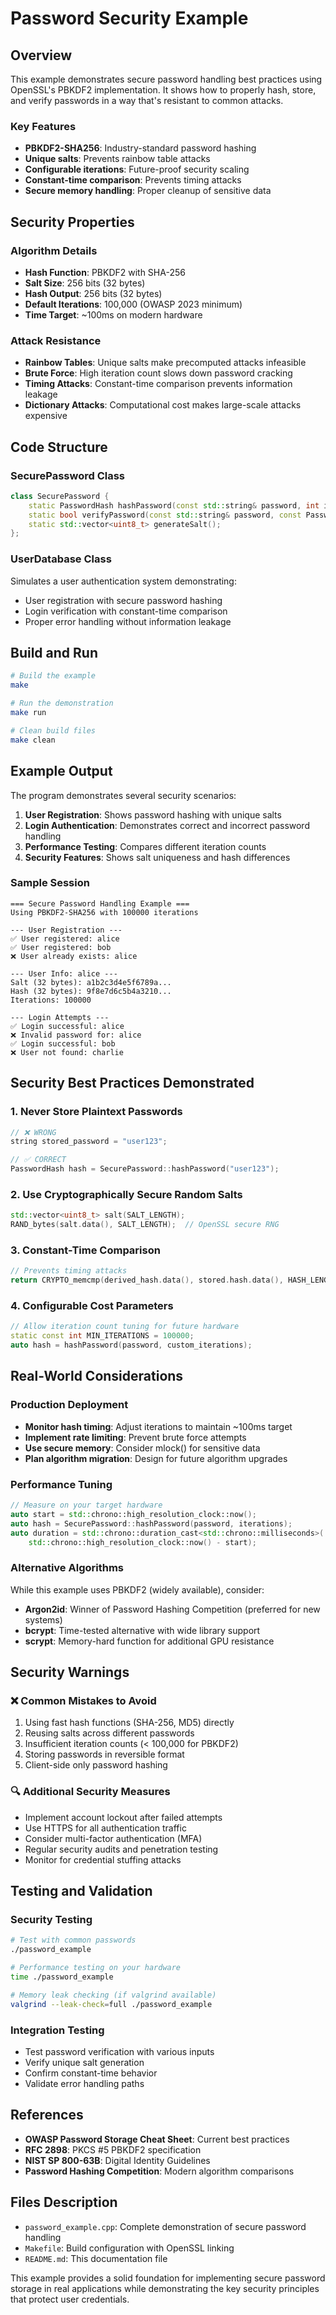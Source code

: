 # Password Security Example

## Overview

This example demonstrates secure password handling best practices using OpenSSL's PBKDF2 implementation. It shows how to properly hash, store, and verify passwords in a way that's resistant to common attacks.

### Key Features
- **PBKDF2-SHA256**: Industry-standard password hashing
- **Unique salts**: Prevents rainbow table attacks
- **Configurable iterations**: Future-proof security scaling
- **Constant-time comparison**: Prevents timing attacks
- **Secure memory handling**: Proper cleanup of sensitive data

## Security Properties

### Algorithm Details
- **Hash Function**: PBKDF2 with SHA-256
- **Salt Size**: 256 bits (32 bytes)
- **Hash Output**: 256 bits (32 bytes)
- **Default Iterations**: 100,000 (OWASP 2023 minimum)
- **Time Target**: ~100ms on modern hardware

### Attack Resistance
- **Rainbow Tables**: Unique salts make precomputed attacks infeasible
- **Brute Force**: High iteration count slows down password cracking
- **Timing Attacks**: Constant-time comparison prevents information leakage
- **Dictionary Attacks**: Computational cost makes large-scale attacks expensive

## Code Structure

### SecurePassword Class
```cpp
class SecurePassword {
    static PasswordHash hashPassword(const std::string& password, int iterations);
    static bool verifyPassword(const std::string& password, const PasswordHash& stored);
    static std::vector<uint8_t> generateSalt();
};
```

### UserDatabase Class
Simulates a user authentication system demonstrating:
- User registration with secure password hashing
- Login verification with constant-time comparison
- Proper error handling without information leakage

## Build and Run

```bash
# Build the example
make

# Run the demonstration
make run

# Clean build files
make clean
```

## Example Output

The program demonstrates several security scenarios:

1. **User Registration**: Shows password hashing with unique salts
2. **Login Authentication**: Demonstrates correct and incorrect password handling
3. **Performance Testing**: Compares different iteration counts
4. **Security Features**: Shows salt uniqueness and hash differences

### Sample Session
```
=== Secure Password Handling Example ===
Using PBKDF2-SHA256 with 100000 iterations

--- User Registration ---
✅ User registered: alice
✅ User registered: bob
❌ User already exists: alice

--- User Info: alice ---
Salt (32 bytes): a1b2c3d4e5f6789a...
Hash (32 bytes): 9f8e7d6c5b4a3210...
Iterations: 100000

--- Login Attempts ---
✅ Login successful: alice
❌ Invalid password for: alice
✅ Login successful: bob
❌ User not found: charlie
```

## Security Best Practices Demonstrated

### 1. **Never Store Plaintext Passwords**
```cpp
// ❌ WRONG
string stored_password = "user123";

// ✅ CORRECT
PasswordHash hash = SecurePassword::hashPassword("user123");
```

### 2. **Use Cryptographically Secure Random Salts**
```cpp
std::vector<uint8_t> salt(SALT_LENGTH);
RAND_bytes(salt.data(), SALT_LENGTH);  // OpenSSL secure RNG
```

### 3. **Constant-Time Comparison**
```cpp
// Prevents timing attacks
return CRYPTO_memcmp(derived_hash.data(), stored.hash.data(), HASH_LENGTH) == 0;
```

### 4. **Configurable Cost Parameters**
```cpp
// Allow iteration count tuning for future hardware
static const int MIN_ITERATIONS = 100000;
auto hash = hashPassword(password, custom_iterations);
```

## Real-World Considerations

### **Production Deployment**
- **Monitor hash timing**: Adjust iterations to maintain ~100ms target
- **Implement rate limiting**: Prevent brute force attempts
- **Use secure memory**: Consider mlock() for sensitive data
- **Plan algorithm migration**: Design for future algorithm upgrades

### **Performance Tuning**
```cpp
// Measure on your target hardware
auto start = std::chrono::high_resolution_clock::now();
auto hash = SecurePassword::hashPassword(password, iterations);
auto duration = std::chrono::duration_cast<std::chrono::milliseconds>(
    std::chrono::high_resolution_clock::now() - start);
```

### **Alternative Algorithms**
While this example uses PBKDF2 (widely available), consider:
- **Argon2id**: Winner of Password Hashing Competition (preferred for new systems)
- **bcrypt**: Time-tested alternative with wide library support
- **scrypt**: Memory-hard function for additional GPU resistance

## Security Warnings

### **❌ Common Mistakes to Avoid**
1. Using fast hash functions (SHA-256, MD5) directly
2. Reusing salts across different passwords
3. Insufficient iteration counts (< 100,000 for PBKDF2)
4. Storing passwords in reversible format
5. Client-side only password hashing

### **🔍 Additional Security Measures**
- Implement account lockout after failed attempts
- Use HTTPS for all authentication traffic
- Consider multi-factor authentication (MFA)
- Regular security audits and penetration testing
- Monitor for credential stuffing attacks

## Testing and Validation

### **Security Testing**
```bash
# Test with common passwords
./password_example

# Performance testing on your hardware
time ./password_example

# Memory leak checking (if valgrind available)
valgrind --leak-check=full ./password_example
```

### **Integration Testing**
- Test password verification with various inputs
- Verify unique salt generation
- Confirm constant-time behavior
- Validate error handling paths

## References

- **OWASP Password Storage Cheat Sheet**: Current best practices
- **RFC 2898**: PKCS #5 PBKDF2 specification
- **NIST SP 800-63B**: Digital Identity Guidelines
- **Password Hashing Competition**: Modern algorithm comparisons

## Files Description

- `password_example.cpp`: Complete demonstration of secure password handling
- `Makefile`: Build configuration with OpenSSL linking
- `README.md`: This documentation file

This example provides a solid foundation for implementing secure password storage in real applications while demonstrating the key security principles that protect user credentials.